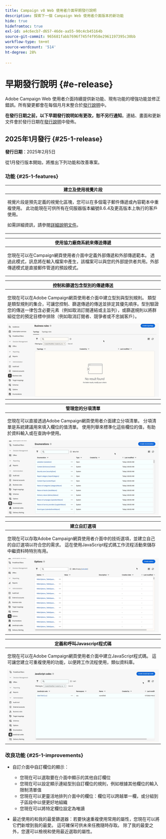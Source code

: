 ```yaml
---
title: Campaign v8 Web 使用者介面早期發行說明
description: 探索下一個 Campaign Web 使用者介面版本的新功能
hide: true
hidefromtoc: true
exl-id: a4c6ecb7-d657-46de-aa55-90c4cb45164b
source-git-commit: 965681fabb7696f745f4f958e2961197395c30bb
workflow-type: tm+mt
source-wordcount: '514'
ht-degree: 28%

---
```


# 早期發行說明 {#e-release}

Adobe Campaign Web 使用者介面持續提供新功能、現有功能的增強功能並修正錯誤。所有變更都會在每個月月末整合於[發行說明](release-notes.md)中。

**在發行日期之前，以下早期發行說明如有更改，恕不另行通知**。連結、畫面和更新文件會於發行日期在[發行說明](release-notes.md)中發佈。

## 2025年1月發行 {#25-1-release}

**發行日期**：2025年2月5日

從1月發行版本開始，將推出下列功能和改善專案。

### 功能 {#25-1-features}


<table>
<thead>
<tr>
<th><strong>建立及使用視覺片段</strong><br/></th>
</tr>
</thead>
<tbody>
<tr>
<td>
<p>視覺片段是預先定義的視覺化區塊，您可以在多個電子郵件傳遞或內容範本中重複使用。 此功能現在可供所有在伺服器版本編號8.6.4及更高版本上執行的客戶使用。</p>
<p>如需詳細資訊，請參閱<a href="../content/use-visual-fragments.md">詳細說明文件</a>。</p>
</td>
</tr>
</tbody>
</table>

<table>
<thead>
<tr>
<th><strong>使用協力廠商系統來傳送傳遞</strong><br/></th>
</tr>
</thead>
<tbody>
<tr>
<td>
<p>您現在可以在Campaign網頁使用者介面中定義外部傳遞和外部傳遞範本。 透過此模式，訊息將在輸入檔案中產生，該檔案可以與您的外部提供者共用。外部傳遞模式是直接郵件管道的預設模式。</p>
</td>
</tr>
</tbody>
</table>

<table>
<thead>
<tr>
<th><strong>控制和篩選包含型別的傳遞傳送</strong><br/></th>
</tr>
</thead>
<tbody>
<tr>
<td>
<p>您現在可以在Adobe Campaign網頁使用者介面中建立型別與型別規則。 類型是類型規則的集合，可讓您控制、篩選傳遞的傳送並排定其優先順序。型別驗證您的傳送一律包含必要元素（例如取消訂閱連結或主旨列），或篩選規則以將群組從您的預定目標中排除（例如取消訂閱者、競爭者或不忠誠客戶）。</p>
<img src="assets/do-not-localize/typology.gif">
<!--p>For more information, refer to the <a href="../administration/external-account.md">detailed documentation</a>.</p-->
</td>
</tr>
</tbody>
</table>

<table>
<thead>
<tr>
<th><strong>管理您的分項清單</strong><br/></th>
</tr>
</thead>
<tbody>
<tr>
<td>
<p>您現在可以直接透過Adobe Campaign網頁使用者介面建立分項清單。 分項清單是系統建議用來填入欄位的值清單。 使用列舉來標準化這些欄位的值，有助於資料輸入或在查詢中使用。</p>
<img src="assets/do-not-localize/enumerations.gif">
<!--p>For more information, refer to the <a href="../administration/external-account.md">detailed documentation</a>.</p-->
</td>
</tr>
</tbody>
</table>

<table>
<thead>
<tr>
<th><strong>建立自訂選項</strong><br/></th>
</tr>
</thead>
<tbody>
<tr>
<td>
<p>您現在可以存取Adobe Campaign網頁使用者介面中的技術選項，並建立自己的自訂選項以符合您的需求。 這在使用JavaScript程式碼工作流程活動來儲存中繼資料時特別有用。</p>
<img src="assets/do-not-localize/options.gif">
<!--p>For more information, refer to the <a href="../administration/external-account.md">detailed documentation</a>.</p-->
</td>
</tr>
</tbody>
</table>


<table>
<thead>
<tr>
<th><strong>定義和呼叫Javascript程式碼</strong><br/></th>
</tr>
</thead>
<tbody>
<tr>
<td>
<p>您現在可以在Adobe Campaign網頁使用者介面中建立JavaScript程式碼。 這可讓您建立可重複使用的功能，以便跨工作流程使用，類似資料庫。</p>
<img src="assets/do-not-localize/javascript.gif">
<!--p>For more information, refer to the <a href="../administration/external-account.md">detailed documentation</a>.</p-->
</td>
</tr>
</tbody>
</table>

### 改良功能 {#25-1-improvements}

* 自訂介面中自訂欄位的顯示：

   * 您現在可以選取要在介面中顯示的其他自訂欄位
   * 您現在可以設定顯示連結型別自訂欄位的規則，例如根據其他欄位的輸入限制清單值
   * 您現在可以更靈活地排列介面中的欄位：欄位可以跨越單一欄，或分組到子區段中以便更好地組織
   * 您現在可以將特定欄位設定為唯讀

* 最近使用的和我的最愛篩選器：若要快速重複使用常用的屬性，您現在可以將它們新增到我的最愛。 這可確保可供未來任務隨時存取。 除了我的最愛之外，您還可以檢視和使用最近選取的屬性。


